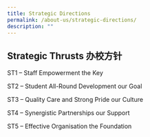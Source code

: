 ```yaml
---
title: Strategic Directions
permalink: /about-us/strategic-directions/
description: ""
---
```

  
Strategic Thrusts 办校方针
-------------------------

ST1 – Staff Empowerment the Key

ST2 – Student All-Round Development our Goal

ST3 – Quality Care and Strong Pride our Culture

ST4 – Synergistic Partnerships our Support

ST5 – Effective Organisation the Foundation